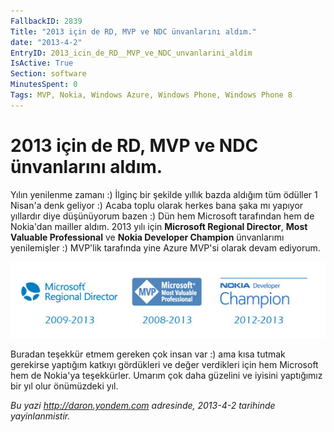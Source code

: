 ```yaml
---
FallbackID: 2839
Title: "2013 için de RD, MVP ve NDC ünvanlarını aldım."
date: "2013-4-2"
EntryID: 2013_icin_de_RD__MVP_ve_NDC_unvanlarini_aldim
IsActive: True
Section: software
MinutesSpent: 0
Tags: MVP, Nokia, Windows Azure, Windows Phone, Windows Phone 8
---
```

# 2013 için de RD, MVP ve NDC ünvanlarını aldım.
Yılın yenilenme zamanı :) İlginç bir şekilde yıllık bazda aldığım tüm
ödüller 1 Nisan'a denk geliyor :) Acaba toplu olarak herkes bana şaka mı
yapıyor yıllardır diye düşünüyorum bazen :) Dün hem Microsoft tarafından
hem de Nokia'dan mailler aldım. 2013 yılı için **Microsoft Regional
Director**, **Most Valuable Professional** ve **Nokia Developer
Champion** ünvanlarımı yenilemişler :) MVP'lik tarafında yine Azure
MVP'si olarak devam ediyorum.

![](media/2013_icin_de_RD__MVP_ve_NDC_unvanlarini_aldim/logos.jpg)

Buradan teşekkür etmem gereken çok insan var :) ama kısa tutmak
gerekirse yaptığım katkıyı gördükleri ve değer verdikleri için hem
Microsoft hem de Nokia'ya teşekkürler. Umarım çok daha güzelini ve
iyisini yaptığımız bir yıl olur önümüzdeki yıl.



*Bu yazi http://daron.yondem.com adresinde, 2013-4-2 tarihinde yayinlanmistir.*
